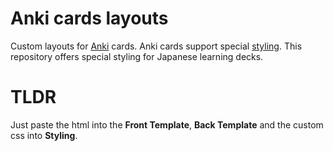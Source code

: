 # Anki cards layouts
 Custom layouts for [Anki](https://apps.ankiweb.net/) cards.
 Anki cards support special [styling](https://docs.ankiweb.net/templates/styling.html).
 This repository offers special styling for Japanese learning decks.

# TLDR
Just paste the html into the **Front Template**, **Back Template** and the custom css into **Styling**.